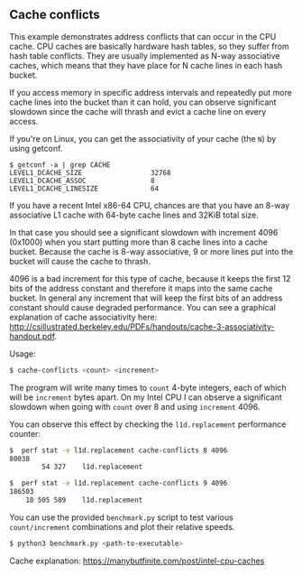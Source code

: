 ## Cache conflicts
This example demonstrates address conflicts that can occur in the CPU cache.
CPU caches are basically hardware hash tables, so they suffer from hash table conflicts.
They are usually implemented as N-way associative caches, which means
that they have place for N cache lines in each hash bucket.

If you access memory in specific address intervals and repeatedly put
more cache lines into the bucket than it can hold, you can observe significant slowdown since
the cache will thrash and evict a cache line on every access.

If you're on Linux, you can get the associativity of your cache (the `N`) by using getconf.
```
$ getconf -a | grep CACHE
LEVEL1_DCACHE_SIZE                 32768
LEVEL1_DCACHE_ASSOC                8
LEVEL1_DCACHE_LINESIZE             64
```

If you have a recent Intel x86-64 CPU, chances are that you have an
8-way associative L1 cache with 64-byte cache lines and 32KiB total size.

In that case you should see a significant slowdown with increment 4096 (0x1000) when you start putting more than
8 cache lines into a cache bucket. Because the cache is 8-way associative, 9 or more lines put into the bucket
will cause the cache to thrash.

4096 is a bad increment for this type of cache, because it keeps the first 12 bits of the address constant and
therefore it maps into the same cache bucket.
In general any increment that will keep the first bits of an address constant should cause degraded performance.
You can see a graphical explanation of cache associativity here: http://csillustrated.berkeley.edu/PDFs/handouts/cache-3-associativity-handout.pdf.


Usage:
```bash
$ cache-conflicts <count> <increment>
```

The program will write many times to `count` 4-byte integers, each of which will be `increment` bytes apart.
On my Intel CPU I can observe a significant slowdown when going with `count` over 8 and using `increment` 4096.

You can observe this effect by checking the `l1d.replacement` performance counter:

```bash
$  perf stat -e l1d.replacement cache-conflicts 8 4096
80038
        54 327    l1d.replacement

$  perf stat -e l1d.replacement cache-conflicts 9 4096
186503
    18 505 589    l1d.replacement
```

You can use the provided `benchmark.py` script to test various `count/increment` combinations
and plot their relative speeds.

```bash
$ python3 benchmark.py <path-to-executable>
```

Cache explanation:
https://manybutfinite.com/post/intel-cpu-caches
